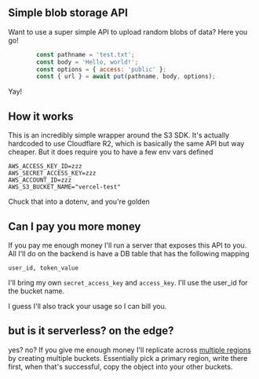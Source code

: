 ## Simple blob storage API

Want to use a super simple API to upload random blobs of data? Here you go!

```javascript
        const pathname = 'test.txt';
        const body = 'Hello, world!';
        const options = { access: 'public' };
        const { url } = await put(pathname, body, options);
```

Yay! 

## How it works

This is an incredibly simple wrapper around the S3 SDK. It's actually hardcoded to use Cloudflare R2, which is basically the same API but way cheaper. But it does require you to have a few env vars defined

```
AWS_ACCESS_KEY_ID=zzz
AWS_SECRET_ACCESS_KEY=zzz
AWS_ACCOUNT_ID=zzz
AWS_S3_BUCKET_NAME="vercel-test"
```

Chuck that into a dotenv, and you're golden

## Can I pay you more money

If you pay me enough money I'll run a server that exposes this API to you. All I'll do on the backend is have a DB table that has the following mapping

```
user_id, token_value
```

I'll bring my own `secret_access_key` and `access_key`. I'll use the user_id for the bucket name. 

I guess I'll also track your usage so I can bill you.

## but is it serverless? on the edge?

yes? no? If you give me enough money I'll replicate across [multiple regions](https://developers.cloudflare.com/r2/buckets/data-location/#location-hints) by creating multiple buckets. Essentially pick a primary region, write there first, when that's successful, copy the object into your other buckets.